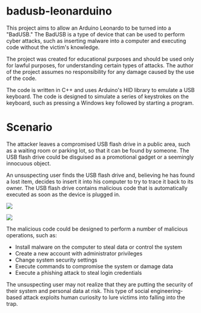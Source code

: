 # badusb-leonarduino
This project aims to allow an Arduino Leonardo to be turned into a "BadUSB." The BadUSB is a type of device that can be used to perform cyber attacks, such as inserting malware into a computer and executing code without the victim's knowledge.

The project was created for educational purposes and should be used only for lawful purposes, for understanding certain types of attacks. The author of the project assumes no responsibility for any damage caused by the use of the code.

The code is written in C++ and uses Arduino's HID library to emulate a USB keyboard. The code is designed to simulate a series of keystrokes on the keyboard, such as pressing a Windows key followed by starting a program.

# Scenario
The attacker leaves a compromised USB flash drive in a public area, such as a waiting room or parking lot, so that it can be found by someone. The USB flash drive could be disguised as a promotional gadget or a seemingly innocuous object.

An unsuspecting user finds the USB flash drive and, believing he has found a lost item, decides to insert it into his computer to try to trace it back to its owner. The USB flash drive contains malicious code that is automatically executed as soon as the device is plugged in.

<img src="https://media.giphy.com/media/LRru2LfMfWk935HEqC/giphy.gif">

![](https://media.giphy.com/media/LRru2LfMfWk935HEqC/giphy.gif)

The malicious code could be designed to perform a number of malicious operations, such as:
- Install malware on the computer to steal data or control the system
- Create a new account with administrator privileges
- Change system security settings
- Execute commands to compromise the system or damage data
- Execute a phishing attack to steal login credentials

The unsuspecting user may not realize that they are putting the security of their system and personal data at risk. This type of social engineering-based attack exploits human curiosity to lure victims into falling into the trap.
